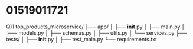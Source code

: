# 01519011721

Q)1
top_products_microservice/
├── app/
│   ├── __init__.py
│   ├── main.py
│   ├── models.py
│   ├── schemas.py
│   ├── utils.py
│   └── services.py
├── tests/
│   ├── __init__.py
│   ├── test_main.py
└── requirements.txt

